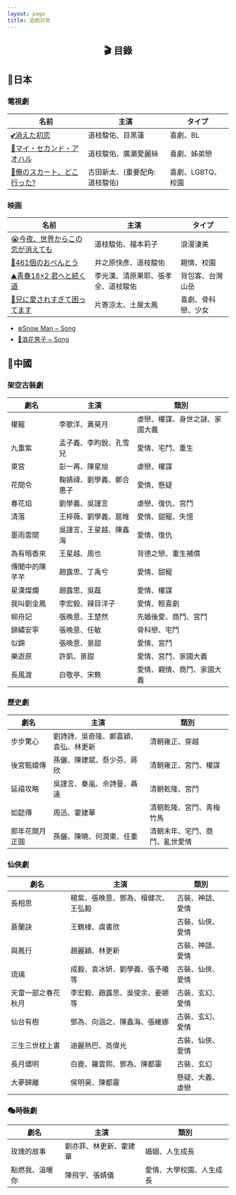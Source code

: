 ```yaml
---
layout: page
title: 追劇日常
---
```


<h2 id="目錄" style="text-align: center;"><strong>🎬 目錄</strong></h2>

## 🎥**日本**
### 電視劇

| 名前             | 主演                         | タイプ         |
|------------------|------------------------------|--------------|
| [💕消えた初恋](/Hazel-the-Cat/jekyll/update/2025/07/23/被擦掉的初戀.html)        | 道枝駿佑、目黑蓮      | 喜劇、BL |
| [🌱マイ・セカンド・アオハル](/Hazel-the-Cat/jekyll/update/2025/07/29/youth.html)       | 道枝駿佑、廣瀨愛麗絲      | 喜劇、姊弟戀 |
| [👗俺のスカート、どこ行った?](/Hazel-the-Cat/jekyll/update/2025/07/29/我的裙子去哪了.html) | 古田新太、(重要配角:道枝駿佑)      | 喜劇、LGBTQ、校園 |

### 映画

| 名前             | 主演                         | タイプ         |
|------------------|------------------------------|--------------|
| [😭今夜、世界からこの恋が消えても](/Hazel-the-Cat/jekyll/update/2025/07/23/即使-今晚這份戀情會從世界上消失.html)        | 道枝駿佑、福本莉子      | 浪漫淒美 |
| [🍱461個のおべんとう](/Hazel-the-Cat/jekyll/update/2025/07/29/bento.html) | 井之原快彥、道枝駿佑     | 親情、校園 |
| [⛰️青春18×2 君へと続く道](/Hazel-the-Cat/jekyll/update/2025/07/29/pathtoyou.html) | 李光漢、清原果耶、張孝全、道枝駿佑   | 背包客、台灣山岳 |
| [🎀兄に愛されすぎて困ってます](/Hazel-the-Cat/jekyll/update/2025/07/29/bro.html) | 片寄涼太、土屋太鳳| 喜劇、骨科戀、少女 |

- [❄️Snow Man ~ Song](/Hazel-the-Cat/jekyll/update/2025/07/25/Snow-Man.html)
- [🌸浪花男子 ~ Song](/Hazel-the-Cat/jekyll/update/2025/07/25/Naniwa-Danshi.html)

## 🎥**中國**
### 架空古裝劇

| 劇名             | 主演                         | 類別         |
|------------------|------------------------------|--------------|
| 權寵             | 李歌洋、黃昊月                 | 虐戀、權謀、身世之謎、家國大義   |
| 九重紫           | 孟子義、李昀銳、孔雪兒         | 愛情、宅鬥、重生 |
| 東宮             | 彭一苒、陳星旭                | 虐戀、權謀 |
| 花間令           | 鞠婧禕、劉學義、鄭合惠子      | 愛情、懸疑 |
| 春花焰           | 劉學義、吳謹言                | 虐戀、復仇、宮鬥 |
| 清落             | 王梓薇、劉學義、扈帷      | 愛情、甜寵、失憶 |
| 墨雨雲間         | 吳謹言、王星越、陳鑫海         | 愛情、復仇 |
| 為有暗香來       | 王星越、周也                 | 背德之戀、重生補償 |
| 傳聞中的陳芊芊   | 趙露思、丁禹兮                | 愛情、甜寵 |
| 星漢燦爛         | 趙露思、吳磊                 | 愛情、權謀 |
| 我叫劉金鳳       | 李宏毅、辣目洋子              | 愛情、輕喜劇 |
| 柳舟記           | 張晚意、王楚然                | 先婚後愛、商鬥、宮鬥 |
| 錦繡安寧         | 張晚意、任敏                  | 骨科戀、宅鬥 |
| 似錦             | 張晚意、景甜                  | 愛情、宮鬥 |
| 樂遊原           |  許凱、景甜                   | 愛情、宮鬥、家國大義 |
| 長風渡           |  白敬亭、宋軼                | 愛情、親情、商鬥、家國大義 |

### 歷史劇

| 劇名           | 主演                         | 類別             |
|----------------|------------------------------|------------------|
| 步步驚心       | 劉詩詩、吳奇隆、鄭嘉穎、袁弘、林更新 | 清朝雍正、穿越  |
| 後宮甄嬛傳     | 孫儷、陳建斌、蔡少芬、蔣欣    | 清朝雍正、宮鬥、權謀 |
| 延禧攻略       | 吳謹言、秦嵐、佘詩曼、聶遠   | 清朝乾隆、宮鬥 |
| 如懿傳         | 周迅、霍建華                | 清朝乾隆、宮鬥、青梅竹馬 |
| 那年花開月正圓 | 孫儷、陳曉、何潤東、任重   | 清朝末年、宅鬥、商鬥、亂世愛情 |


### 仙俠劇

| 劇名                     | 主演                               | 類別               |
|--------------------------|------------------------------------|--------------------|
| 長相思                   | 楊紫、張晚意、鄧為、檀健次、王弘毅 | 古裝、神話、愛情   |
| 蒼蘭訣                   | 王鶴棣、虞書欣                         | 古裝、仙俠、愛情   |
| 與鳳行                   | 趙麗穎、林更新                       | 古裝、神話、愛情   |
| 琉璃                     | 成毅、袁冰妍、劉學義、張予曦等               | 古裝、仙俠、愛情   |
| 天雷一部之春花秋月       | 李宏毅、趙露思、吳俊余、姜嫄等             | 古裝、玄幻、愛情   |
| 仙台有樹                 | 鄧為、向涵之、陳鑫海、張維娜               | 古裝、玄幻、愛情   |
| 三生三世枕上書           | 迪麗熱巴、高偉光                            | 古裝、仙俠、愛情   |
| 長月燼明                 | 白鹿、羅雲熙、鄧為、陳都靈                 | 古裝、玄幻         |
| 大夢歸離                 | 侯明昊、陳都靈                | 懸疑、大義、虐戀 |

### 🎭時裝劇

| 劇名                     | 主演                               | 類別               |
|--------------------------|------------------------------------|--------------------|
| 玫瑰的故事               | 劉亦菲、林更新、霍建華                  | 婚姻、人生成長            |
| 點燃我、溫暖你           | 陳飛宇、張婧儀                               | 愛情、大學校園、人生成長               |